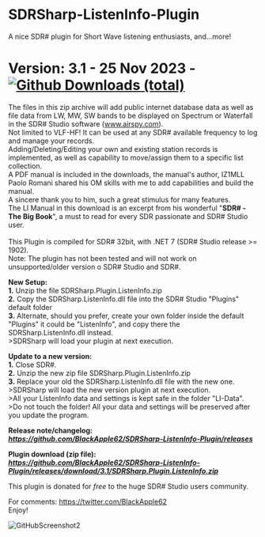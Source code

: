 # SDRSharp-ListenInfo-Plugin

A nice SDR# plugin for Short Wave listening enthusiasts, and...more!

# Version: 3.1 - 25 Nov 2023 - [![Github Downloads (total)](https://img.shields.io/github/downloads/BlackApple62/SDRSharp-ListenInfo-Plugin/3.1/total.svg)](https://github.com/BlackApple62/SDRSharp-ListenInfo-Plugin/releases/download/3.1/SDRSharp.Plugin.ListenInfo.zip)

The files in this zip archive will add public internet database data as well as file data from LW, MW, SW bands to be displayed on Spectrum or Waterfall in the SDR# Studio software (www.airspy.com).
<br>Not limited to VLF-HF! It can be used at any SDR# available frequency to log and manage your records.
<br>Adding/Deleting/Editing your own and existing station records is implemented, as well as capability to move/assign them to a specific list collection.
<br>A PDF manual is included in the downloads, the manual's author, IZ1MLL Paolo Romani shared his OM skills with me to add capabilities and build the manual.
<br>A sincere thank you to him, such a great stimulus for many features.
<br>The LI Manual in this download is an excerpt from his wonderful "**SDR# - The Big Book**", a must to read for every SDR passionate and SDR# Studio user.
<br>
<br>
This Plugin is compiled for SDR# 32bit, with .NET 7 (SDR# Studio release >= 1902).
<br>Note: The plugin has not been tested and will not work on unsupported/older version o SDR# Studio and SDR#.

**New Setup:**
<br>**1.** Unzip the file SDRSharp.Plugin.ListenInfo.zip
<br>**2.** Copy the SDRSharp.ListenInfo.dll file into the SDR# Studio "Plugins" default folder
<br>**3.** Alternate, should you prefer, create your own folder inside the default "Plugins" it could be "ListenInfo", and copy there the SDRSharp.ListenInfo.dll instead.
<br>>SDRSharp will load your plugin at next execution.

**Update to a new version:**
<br>**1.** Close SDR#.
<br>**2.** Unzip the new zip file SDRSharp.Plugin.ListenInfo.zip
<br>**3.** Replace your old the SDRSharp.ListenInfo.dll file with the new one.
<br>>SDRSharp will load the new version plugin at next execution.
<br>>All your ListenInfo data and settings is kept safe in the folder "LI-Data".
<br>>Do not touch the folder! All your data and settings will be preserved after you update the program.

**Release note/changelog:<br>
_https://github.com/BlackApple62/SDRSharp-ListenInfo-Plugin/releases_**

**Plugin download (zip file):<br>
_https://github.com/BlackApple62/SDRSharp-ListenInfo-Plugin/releases/download/3.1/SDRSharp.Plugin.ListenInfo.zip_**

This plugin is donated for *free* to the huge SDR# Studio users community.<br>

For comments: https://twitter.com/BlackApple62
<br>Enjoy!

![GitHubScreenshot2](https://user-images.githubusercontent.com/47506878/229347413-e8f032be-2a63-4522-913e-a32d3d3f3eeb.png)
